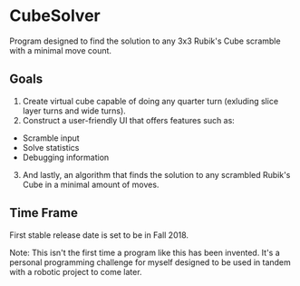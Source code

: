 # CubeSolver
Program designed to find the solution to any 3x3 Rubik's Cube scramble with a minimal move count.

## Goals
1. Create virtual cube capable of doing any quarter turn (exluding slice layer turns and wide turns).
2. Construct a user-friendly UI that offers features such as:
- Scramble input
- Solve statistics
- Debugging information
3. And lastly, an algorithm that finds the solution to any scrambled Rubik's Cube in a minimal amount of moves.

## Time Frame
First stable release date is set to be in Fall 2018.

Note: This isn't the first time a program like this has been invented. It's a personal programming challenge for myself designed to be used in tandem with a robotic project to come later.
